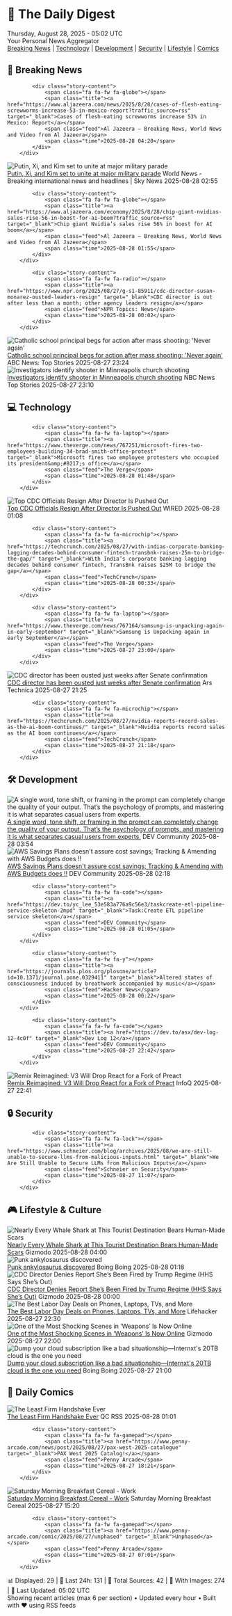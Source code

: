 <!-- Processing 54 RSS feeds at 2025-08-28 05:01:54 UTC -->
<!-- Processing: XKCD -->
<!-- Processing: Penny Arcade -->
<!-- Processing: Garfield -->
<!-- Processing: Dilbert -->
<!-- Processing: Cyanide & Happiness -->
<!-- Processing: Questionable Content -->
<!-- Processing: CNN Top Stories -->
<!-- Processing: Al Jazeera Breaking News -->
<!-- Processing: NPR News -->
<!-- Processing: Reuters World News -->
<!-- Processing: Associated Press Breaking -->
<!-- Processing: ABC News Breaking -->
<!-- Processing: Guardian World News -->
<!-- Processing: Sky News World -->
<!-- Processing: O'Reilly Radar -->
<!-- Processing: Lobsters Python -->
<!-- Processing: Hacker News -->
<!-- Processing: StackOverflow Blog -->
<!-- Processing: Phoronix Linux News -->
<!-- Processing: OMG! Ubuntu -->
<!-- Processing: DistroWatch -->
<!-- Processing: Linux.com -->
<!-- Processing: Red Hat Blog -->
<!-- Processing: Ubuntu Blog -->
<!-- Processing: GitHub Blog -->
<!-- Processing: GitLab Blog -->
<!-- Processing: InfoQ -->
<!-- Processing: Martin Fowler -->
<!-- Processing: The Pragmatic Engineer -->
<!-- Processing: Lifehacker -->
<!-- Processing: Krebs on Security -->
<!-- Processing: Schneier on Security -->
<!-- Generated 2 new posts out of 32 feeds processed -->
<div class="newspaper-header">
    <h1 class="newspaper-title">📰 The Daily Digest</h1>
    <div class="newspaper-date">Thursday, August 28, 2025 - 05:02 UTC</div>
    <div class="newspaper-subtitle">Your Personal News Aggregator</div>
</div>

<div class="newspaper-nav">
    <a href="#breaking">Breaking News</a> |
    <a href="#tech">Technology</a> |
    <a href="#dev">Development</a> |
    <a href="#security">Security</a> |
    <a href="#lifestyle">Lifestyle</a> |
    <a href="#webcomics">Comics</a>
</div>

<div class="news-section breaking-news" id="breaking">
<h2 class="section-header">🚨 Breaking News</h2>
<div class="stories-container">
<div class="story">
            
            <div class="story-content">
                <span class="fa fa-fw fa-globe"></span>
                <span class="title"><a href="https://www.aljazeera.com/news/2025/8/28/cases-of-flesh-eating-screwworms-increase-53-in-mexico-report?traffic_source=rss" target="_blank">Cases of flesh-eating screwworms increase 53% in Mexico: Report</a></span>
                <span class="feed">Al Jazeera – Breaking News, World News and Video from Al Jazeera</span>
                <span class="time">2025-08-28 04:20</span>
            </div>
        </div>
<div class="story">
            <img src="https://e3.365dm.com/25/08/1920x1080/skynews-putin-xi-kim-jong-un_7003311.jpg?20250828040250" alt="Putin, Xi, and Kim set to unite at major military parade" class="story-image" loading="lazy" onerror="this.style.display='none'">
            <div class="story-content">
                <span class="fa fa-fw fa-satellite"></span>
                <span class="title"><a href="https://news.sky.com/story/putin-xi-and-kim-set-to-unite-at-major-military-parade-13419723" target="_blank">Putin, Xi, and Kim set to unite at major military parade</a></span>
                <span class="feed">World News - Breaking international news and headlines | Sky News</span>
                <span class="time">2025-08-28 02:55</span>
            </div>
        </div>
<div class="story">
            
            <div class="story-content">
                <span class="fa fa-fw fa-globe"></span>
                <span class="title"><a href="https://www.aljazeera.com/economy/2025/8/28/chip-giant-nvidias-sales-rise-56-in-boost-for-ai-boom?traffic_source=rss" target="_blank">Chip giant Nvidia’s sales rise 56% in boost for AI boom</a></span>
                <span class="feed">Al Jazeera – Breaking News, World News and Video from Al Jazeera</span>
                <span class="time">2025-08-28 01:55</span>
            </div>
        </div>
<div class="story">
            
            <div class="story-content">
                <span class="fa fa-fw fa-radio"></span>
                <span class="title"><a href="https://www.npr.org/2025/08/27/g-s1-85911/cdc-director-susan-monarez-ousted-leaders-resign" target="_blank">CDC director is out after less than a month; other agency leaders resign</a></span>
                <span class="feed">NPR Topics: News</span>
                <span class="time">2025-08-28 00:02</span>
            </div>
        </div>
<div class="story">
            <img src="https://s.abcnews.com/images/GMA/principal-presser-ap-jt-250827_1756331532546_hpMain_4x3t_384.jpg" alt="Catholic school principal begs for action after mass shooting: &#x27;Never again&#x27;" class="story-image" loading="lazy" onerror="this.style.display='none'">
            <div class="story-content">
                <span class="fa fa-fw fa-tv"></span>
                <span class="title"><a href="https://abcnews.go.com/GMA/News/principal-speaks-after-minnesota-catholic-school-shooting/story?id=125039128" target="_blank">Catholic school principal begs for action after mass shooting: &#x27;Never again&#x27;</a></span>
                <span class="feed">ABC News: Top Stories</span>
                <span class="time">2025-08-27 23:24</span>
            </div>
        </div>
<div class="story">
            <img src="https://media-cldnry.s-nbcnews.com/image/upload/t_fit_1500w/mpx/2704722219/2025_08/1756336241108_nn_mve_investigtors_identify_shooter_in_minneapolis_church_shooting_250827_1920x1080-32rac1.jpg" alt="Investigators identify shooter in Minneapolis church shooting" class="story-image" loading="lazy" onerror="this.style.display='none'">
            <div class="story-content">
                <span class="fa fa-fw fa-broadcast-tower"></span>
                <span class="title"><a href="https://www.nbcnews.com/nightly-news/video/investigators-identify-shooter-in-minneapolis-church-shooting-245925445525" target="_blank">Investigators identify shooter in Minneapolis church shooting</a></span>
                <span class="feed">NBC News Top Stories</span>
                <span class="time">2025-08-27 23:10</span>
            </div>
        </div>
</div>
</div>
<div class="news-section tech-news" id="tech">
<h2 class="section-header">💻 Technology</h2>
<div class="stories-container">
<div class="story">
            
            <div class="story-content">
                <span class="fa fa-fw fa-laptop"></span>
                <span class="title"><a href="https://www.theverge.com/news/767251/microsoft-fires-two-employees-building-34-brad-smith-office-protest" target="_blank">Microsoft fires two employee protesters who occupied its president&amp;#8217;s office</a></span>
                <span class="feed">The Verge</span>
                <span class="time">2025-08-28 01:48</span>
            </div>
        </div>
<div class="story">
            <img src="https://media.wired.com/photos/68af9c96e6c7cf6a61f4af2f/master/pass/2222107417" alt="Top CDC Officials Resign After Director Is Pushed Out" class="story-image" loading="lazy" onerror="this.style.display='none'">
            <div class="story-content">
                <span class="fa fa-fw fa-bolt"></span>
                <span class="title"><a href="https://www.wired.com/story/centers-for-disease-control-prevention-cdc-resignations/" target="_blank">Top CDC Officials Resign After Director Is Pushed Out</a></span>
                <span class="feed">WIRED</span>
                <span class="time">2025-08-28 01:08</span>
            </div>
        </div>
<div class="story">
            
            <div class="story-content">
                <span class="fa fa-fw fa-microchip"></span>
                <span class="title"><a href="https://techcrunch.com/2025/08/27/with-indias-corporate-banking-lagging-decades-behind-consumer-fintech-transbnk-raises-25m-to-bridge-the-gap/" target="_blank">With India’s corporate banking lagging decades behind consumer fintech, TransBnk raises $25M to bridge the gap</a></span>
                <span class="feed">TechCrunch</span>
                <span class="time">2025-08-28 00:33</span>
            </div>
        </div>
<div class="story">
            
            <div class="story-content">
                <span class="fa fa-fw fa-laptop"></span>
                <span class="title"><a href="https://www.theverge.com/news/767164/samsung-is-unpacking-again-in-early-september" target="_blank">Samsung is Unpacking again in early September</a></span>
                <span class="feed">The Verge</span>
                <span class="time">2025-08-27 23:00</span>
            </div>
        </div>
<div class="story">
            <img src="https://cdn.arstechnica.net/wp-content/uploads/2025/07/GettyImages-2222107417-500x500.jpg" alt="CDC director has been ousted just weeks after Senate confirmation" class="story-image" loading="lazy" onerror="this.style.display='none'">
            <div class="story-content">
                <span class="fa fa-fw fa-cog"></span>
                <span class="title"><a href="https://arstechnica.com/health/2025/08/report-cdc-director-being-ousted-just-weeks-after-senate-confirmation/" target="_blank">CDC director has been ousted just weeks after Senate confirmation</a></span>
                <span class="feed">Ars Technica</span>
                <span class="time">2025-08-27 21:25</span>
            </div>
        </div>
<div class="story">
            
            <div class="story-content">
                <span class="fa fa-fw fa-microchip"></span>
                <span class="title"><a href="https://techcrunch.com/2025/08/27/nvidia-reports-record-sales-as-the-ai-boom-continues/" target="_blank">Nvidia reports record sales as the AI boom continues</a></span>
                <span class="feed">TechCrunch</span>
                <span class="time">2025-08-27 21:18</span>
            </div>
        </div>
</div>
</div>
<div class="news-section dev-news" id="dev">
<h2 class="section-header">🛠️ Development</h2>
<div class="stories-container">
<div class="story">
            <img src="https://media2.dev.to/dynamic/image/width=800%2Cheight=%2Cfit=scale-down%2Cgravity=auto%2Cformat=auto/https%3A%2F%2Fdev-to-uploads.s3.amazonaws.com%2Fuploads%2Fuser%2Fprofile_image%2F3391551%2Fb884abd7-f906-4094-afe5-256359f658f3.jpeg" alt="A single word, tone shift, or framing in the prompt can completely change the quality of your output. That’s the psychology of prompts, and mastering it is what separates casual users from experts." class="story-image" loading="lazy" onerror="this.style.display='none'">
            <div class="story-content">
                <span class="fa fa-fw fa-code"></span>
                <span class="title"><a href="https://dev.to/jaideepparashar/a-single-word-tone-shift-or-framing-in-the-prompt-can-completely-change-the-quality-of-your-26kk" target="_blank">A single word, tone shift, or framing in the prompt can completely change the quality of your output. That’s the psychology of prompts, and mastering it is what separates casual users from experts.</a></span>
                <span class="feed">DEV Community</span>
                <span class="time">2025-08-28 03:54</span>
            </div>
        </div>
<div class="story">
            <img src="https://media2.dev.to/dynamic/image/width=800%2Cheight=%2Cfit=scale-down%2Cgravity=auto%2Cformat=auto/https%3A%2F%2Fdev-to-uploads.s3.amazonaws.com%2Fuploads%2Farticles%2Fccbzen180ik7d4vmk98g.png" alt="AWS Savings Plans doesn&#x27;t assure cost savings; Tracking &amp; Amending with AWS Budgets does !!" class="story-image" loading="lazy" onerror="this.style.display='none'">
            <div class="story-content">
                <span class="fa fa-fw fa-code"></span>
                <span class="title"><a href="https://dev.to/aws-builders/aws-savings-plans-doesnt-assure-cost-savings-tracking-amending-with-aws-budgets-does--261i" target="_blank">AWS Savings Plans doesn&#x27;t assure cost savings; Tracking &amp; Amending with AWS Budgets does !!</a></span>
                <span class="feed">DEV Community</span>
                <span class="time">2025-08-28 02:18</span>
            </div>
        </div>
<div class="story">
            
            <div class="story-content">
                <span class="fa fa-fw fa-code"></span>
                <span class="title"><a href="https://dev.to/yc_lee_53e583a776a9c56e3/taskcreate-etl-pipeline-service-skeleton-2mpd" target="_blank">Task:Create ETL pipeline service skeleton</a></span>
                <span class="feed">DEV Community</span>
                <span class="time">2025-08-28 01:05</span>
            </div>
        </div>
<div class="story">
            
            <div class="story-content">
                <span class="fa fa-fw fa-y"></span>
                <span class="title"><a href="https://journals.plos.org/plosone/article?id=10.1371/journal.pone.0329411" target="_blank">Altered states of consciousness induced by breathwork accompanied by music</a></span>
                <span class="feed">Hacker News</span>
                <span class="time">2025-08-28 00:22</span>
            </div>
        </div>
<div class="story">
            
            <div class="story-content">
                <span class="fa fa-fw fa-code"></span>
                <span class="title"><a href="https://dev.to/asx/dev-log-12-4c0f" target="_blank">Dev Log 12</a></span>
                <span class="feed">DEV Community</span>
                <span class="time">2025-08-27 22:42</span>
            </div>
        </div>
<div class="story">
            <img src="https://res.infoq.com/news/2025/08/remix-run-v3-drops-react/en/headerimage/generatedHeaderImage-1756331088916.jpg" alt="Remix Reimagined: V3 Will Drop React for a Fork of Preact" class="story-image" loading="lazy" onerror="this.style.display='none'">
            <div class="story-content">
                <span class="fa fa-fw fa-info-circle"></span>
                <span class="title"><a href="https://www.infoq.com/news/2025/08/remix-run-v3-drops-react/?utm_campaign=infoq_content&utm_source=infoq&utm_medium=feed&utm_term=global" target="_blank">Remix Reimagined: V3 Will Drop React for a Fork of Preact</a></span>
                <span class="feed">InfoQ</span>
                <span class="time">2025-08-27 22:41</span>
            </div>
        </div>
</div>
</div>
<div class="news-section security-news" id="security">
<h2 class="section-header">🔒 Security</h2>
<div class="stories-container">
<div class="story">
            
            <div class="story-content">
                <span class="fa fa-fw fa-lock"></span>
                <span class="title"><a href="https://www.schneier.com/blog/archives/2025/08/we-are-still-unable-to-secure-llms-from-malicious-inputs.html" target="_blank">We Are Still Unable to Secure LLMs from Malicious Inputs</a></span>
                <span class="feed">Schneier on Security</span>
                <span class="time">2025-08-27 11:07</span>
            </div>
        </div>
</div>
</div>
<div class="news-section lifestyle-news" id="lifestyle">
<h2 class="section-header">🎮 Lifestyle & Culture</h2>
<div class="stories-container">
<div class="story">
            <img src="https://gizmodo.com/app/uploads/2025/08/whale-shark.jpg" alt="Nearly Every Whale Shark at This Tourist Destination Bears Human-Made Scars" class="story-image" loading="lazy" onerror="this.style.display='none'">
            <div class="story-content">
                <span class="fa fa-fw fa-computer"></span>
                <span class="title"><a href="https://gizmodo.com/whale-sharks-are-getting-brutalized-by-tourists-and-fishers-2000649071" target="_blank">Nearly Every Whale Shark at This Tourist Destination Bears Human-Made Scars</a></span>
                <span class="feed">Gizmodo</span>
                <span class="time">2025-08-28 04:00</span>
            </div>
        </div>
<div class="story">
            <img src="https://i0.wp.com/boingboing.net/wp-content/uploads/2025/08/59be76c0-81ba-11f0-a34f-318be3fb0481.jpg.webp?fit=1536%2C1152&amp;quality=55&amp;ssl=1" alt="Punk ankylosaurus discovered" class="story-image" loading="lazy" onerror="this.style.display='none'">
            <div class="story-content">
                <span class="fa fa-fw fa-arrow-right"></span>
                <span class="title"><a href="https://boingboing.net/2025/08/27/punk-ankylosaurus-discovered.html" target="_blank">Punk ankylosaurus discovered</a></span>
                <span class="feed">Boing Boing</span>
                <span class="time">2025-08-28 01:18</span>
            </div>
        </div>
<div class="story">
            <img src="https://gizmodo.com/app/uploads/2025/08/Susan-Monarez.jpg" alt="CDC Director Denies Report She’s Been Fired by Trump Regime (HHS Says She’s Out)" class="story-image" loading="lazy" onerror="this.style.display='none'">
            <div class="story-content">
                <span class="fa fa-fw fa-computer"></span>
                <span class="title"><a href="https://gizmodo.com/cdc-resignations-susan-monarez-denial-rfk-vaccines-2000649469" target="_blank">CDC Director Denies Report She’s Been Fired by Trump Regime (HHS Says She’s Out)</a></span>
                <span class="feed">Gizmodo</span>
                <span class="time">2025-08-28 00:00</span>
            </div>
        </div>
<div class="story">
            <img src="https://lifehacker.com/imagery/articles/01K3M0AQTVMA2RTMC49EA6C86A/hero-image.png" alt="The Best Labor Day Deals on Phones, Laptops, TVs, and More" class="story-image" loading="lazy" onerror="this.style.display='none'">
            <div class="story-content">
                <span class="fa fa-fw fa-life-ring"></span>
                <span class="title"><a href="https://lifehacker.com/tech/phone-laptop-tv-headphones-sales-labor-day-2025?utm_medium=RSS" target="_blank">The Best Labor Day Deals on Phones, Laptops, TVs, and More</a></span>
                <span class="feed">Lifehacker</span>
                <span class="time">2025-08-27 22:30</span>
            </div>
        </div>
<div class="story">
            <img src="https://gizmodo.com/app/uploads/2025/08/Weapons-Gladys-Amy-Madigan.jpg" alt="One of the Most Shocking Scenes in ‘Weapons’ Is Now Online" class="story-image" loading="lazy" onerror="this.style.display='none'">
            <div class="story-content">
                <span class="fa fa-fw fa-computer"></span>
                <span class="title"><a href="https://gizmodo.com/one-of-the-most-shocking-scenes-in-weapons-is-now-online-2000649400" target="_blank">One of the Most Shocking Scenes in ‘Weapons’ Is Now Online</a></span>
                <span class="feed">Gizmodo</span>
                <span class="time">2025-08-27 22:00</span>
            </div>
        </div>
<div class="story">
            <img src="https://i0.wp.com/boingboing.net/wp-content/uploads/2025/08/Internxt-Cloud-Storage.jpg?fit=1200%2C800&amp;quality=60&amp;ssl=1" alt="Dump your cloud subscription like a bad situationship—Internxt&#x27;s 20TB cloud is the one you need" class="story-image" loading="lazy" onerror="this.style.display='none'">
            <div class="story-content">
                <span class="fa fa-fw fa-arrow-right"></span>
                <span class="title"><a href="https://boingboing.net/2025/08/27/dump-your-cloud-subscription-like-a-bad-situationship-internxts-20tb-cloud-is-the-one-you-need.html" target="_blank">Dump your cloud subscription like a bad situationship—Internxt&#x27;s 20TB cloud is the one you need</a></span>
                <span class="feed">Boing Boing</span>
                <span class="time">2025-08-27 21:00</span>
            </div>
        </div>
</div>
</div>
<div class="news-section webcomics-section" id="webcomics">
<h2 class="section-header">🎨 Daily Comics</h2>
<div class="stories-container">
<div class="story">
            <img src="http://www.questionablecontent.net/comics/5645.png" alt="The Least Firm Handshake Ever" class="story-image" loading="lazy" onerror="this.style.display='none'">
            <div class="story-content">
                <span class="fa fa-fw fa-music"></span>
                <span class="title"><a href="http://questionablecontent.net/view.php?comic=5645" target="_blank">The Least Firm Handshake Ever</a></span>
                <span class="feed">QC RSS</span>
                <span class="time">2025-08-28 01:01</span>
            </div>
        </div>
<div class="story">
            
            <div class="story-content">
                <span class="fa fa-fw fa-gamepad"></span>
                <span class="title"><a href="https://www.penny-arcade.com/news/post/2025/08/27/pax-west-2025-catalogue" target="_blank">PAX West 2025 Catalog!</a></span>
                <span class="feed">Penny Arcade</span>
                <span class="time">2025-08-27 18:21</span>
            </div>
        </div>
<div class="story">
            <img src="https://www.smbc-comics.com/comics/1756236873-20250827.png" alt="Saturday Morning Breakfast Cereal - Work" class="story-image" loading="lazy" onerror="this.style.display='none'">
            <div class="story-content">
                <span class="fa fa-fw fa-smile"></span>
                <span class="title"><a href="https://www.smbc-comics.com/comic/work-3" target="_blank">Saturday Morning Breakfast Cereal - Work</a></span>
                <span class="feed">Saturday Morning Breakfast Cereal</span>
                <span class="time">2025-08-27 15:20</span>
            </div>
        </div>
<div class="story">
            
            <div class="story-content">
                <span class="fa fa-fw fa-gamepad"></span>
                <span class="title"><a href="https://www.penny-arcade.com/comic/2025/08/27/unphased" target="_blank">Unphased</a></span>
                <span class="feed">Penny Arcade</span>
                <span class="time">2025-08-27 07:01</span>
            </div>
        </div>
</div>
</div>

<div class="newspaper-footer">
    <div class="stats">
        📊 Displayed: 29 | 📅 Last 24h: 131 | 📡 Total Sources: 42 | 📸 With Images: 274 |
        🔄 Last Updated: 05:02 UTC
    </div>
    <div class="footer-note">
        Showing recent articles (max 6 per section) • Updated every hour • Built with ❤️ using RSS feeds
    </div>
</div>
